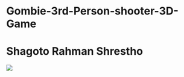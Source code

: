 # Gombie-3rd-Person-shooter-3D-Game
<h1>Shagoto Rahman Shrestho</h1>
  <img src='Screenshots1/Screenshot_1.jpg'>
